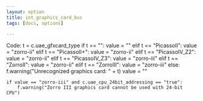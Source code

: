 ```yaml
---
layout: option
title: int_graphics_card_bus
tags: [docs, options]

---
```


Code:
    t = c.uae_gfxcard_type
    if t == "":
        value = ""
    elif t == "PicassoII":
        value = "zorro-ii"
    elif t == "PicassoII+":
        value = "zorro-ii"
    elif t == "PicassoIV_Z2":
        value = "zorro-ii"
    elif t == "PicassoIV_Z3":
        value = "zorro-iii"
    elif t == "ZorroII":
        value = "zorro-ii"
    elif t == "ZorroIII":
        value = "zorro-iii"
    else:
        f.warning("Unrecognized graphics card: " + t)
        value = ""

    if value == "zorro-iii" and c.uae_cpu_24bit_addressing == "true":
        f.warning("Zorro III graphics card cannot be used with 24-bit CPU")
